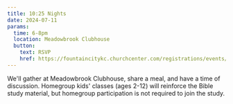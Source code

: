 ```yaml
---
title: 10:25 Nights
date: 2024-07-11
params:
  time: 6-8pm
  location: Meadowbrook Clubhouse
  button:
    text: RSVP
    href: https://fountaincitykc.churchcenter.com/registrations/events/2390292
---
```


We'll gather at Meadowbrook Clubhouse, share a meal, and have a time of discussion. Homegroup kids' classes (ages 2-12) will reinforce the Bible study material, but homegroup participation is not required to join the study.
